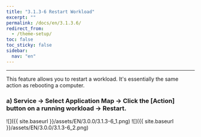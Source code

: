 ```yaml
---
title: "3.1.3-6 Restart Workload"
excerpt: ""
permalink: /docs/en/3.1.3.6/
redirect_from:
  - /theme-setup/
toc: false
toc_sticky: false
sidebar:
  nav: "en"
---
```



---

This feature allows you to restart a workload. It's essentially the same action as rebooting a computer.

### a\) Service → Select Application Map → Click the [Action] button on a running workload → Restart.
![]({{ site.baseurl }}/assets/EN/3.0.0/3.1.3-6_1.png)
![]({{ site.baseurl }}/assets/EN/3.0.0/3.1.3-6_2.png)
